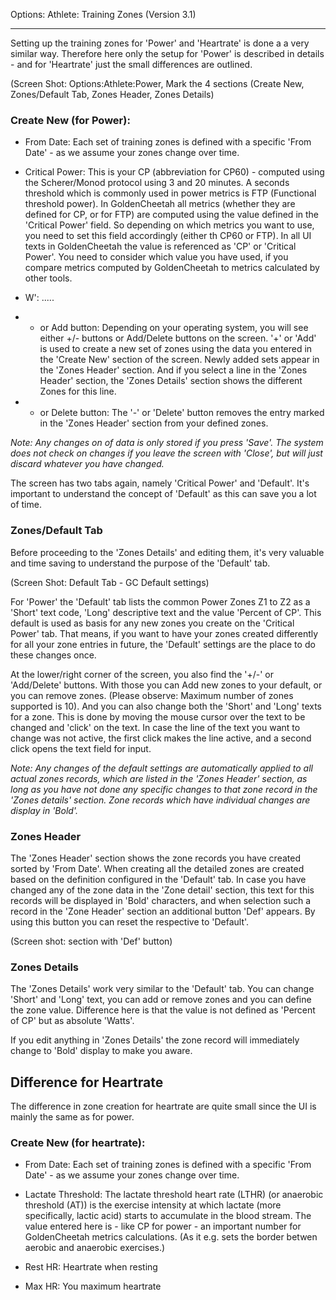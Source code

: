Options: Athlete: Training Zones (Version 3.1)
***

Setting up the training zones for 'Power' and 'Heartrate' is done a a very similar way. Therefore here only the setup for 'Power' is described in details - and for 'Heartrate' just the small differences are outlined.

(Screen Shot: Options:Athlete:Power, Mark the 4 sections (Create New, Zones/Default Tab, Zones Header, Zones Details)

### Create New (for Power):

* From Date: Each set of training zones is defined with a specific 'From Date' - as we assume your zones change over time. 

* Critical Power: This is your CP (abbreviation for CP60) - computed using the Scherer/Monod protocol using 3 and 20 minutes. A seconds threshold which is commonly used in power metrics is FTP (Functional threshold power). In GoldenCheetah all metrics (whether they are defined for CP, or for FTP) are computed using the value defined in the 'Critical Power' field. So depending on which metrics you want to use, you need to set this field accordingly (either th CP60 or FTP). In all UI texts in GoldenCheetah the value is referenced as 'CP' or 'Critical Power'. You need to consider which value you have used, if you compare metrics computed by GoldenCheetah to metrics calculated by other tools.

* W': .....

* + or Add button: Depending on your operating system, you will see either +/- buttons or Add/Delete buttons on the screen. '+' or 'Add' is used to create a new set of zones using the data you entered in the 'Create New' section of the screen. Newly added sets appear in the 'Zones Header' section. And if you select a line in the 'Zones Header' section, the 'Zones Details' section shows the different Zones for this line.

* - or Delete button: The '-' or 'Delete' button removes the entry marked in the 'Zones Header' section from your defined zones. 

_Note: Any changes on of data is only stored if you press 'Save'. The system does not check on changes if you leave the screen with 'Close', but will just discard whatever you have changed._

The screen has two tabs again, namely 'Critical Power' and 'Default'. It's important to understand the concept of 'Default' as this can save you a lot of time.

### Zones/Default Tab

Before proceeding to the 'Zones Details' and editing them, it's very valuable and time saving to understand the purpose of the 'Default' tab.

(Screen Shot: Default Tab - GC Default settings)

For 'Power' the 'Default' tab lists the common Power Zones Z1 to Z2 as a 'Short' text code, 'Long' descriptive text and the value 'Percent of CP'. This default is used as basis for any new zones you create on the 'Critical Power' tab. That means, if you want to have your zones created differently for all your zone entries in future, the 'Default' settings are the place to do these changes once.

At the lower/right corner of the screen, you also find the '+/-' or 'Add/Delete' buttons. With those you can Add new zones to your default, or you can remove zones. (Please observe: Maximum number of zones supported is 10). And you can also change both the 'Short' and 'Long' texts for a zone. This is done by moving the mouse cursor over the text to be changed and 'click' on the text. In case the line of the text you want to change was not active, the first click makes the line active, and a second click opens the text field for input.

_Note: Any changes of the default settings are automatically applied to all actual zones records, which are listed in the 'Zones Header' section, as long as you have not done any specific changes to that zone record in the 'Zones details' section. Zone records which have individual changes are display in 'Bold'._

### Zones Header

The 'Zones Header' section shows the zone records you have created sorted by 'From Date'. When creating all the detailed zones are created based on the definition configured in the 'Default' tab. In case you have changed any of the zone data in the 'Zone detail' section, this text for this records will be displayed in 'Bold' characters, and when selection such a record in the 'Zone Header' section an additional button 'Def' appears. By using this button you can reset the respective to 'Default'. 

(Screen shot: section with 'Def' button)

### Zones Details

The 'Zones Details' work very similar to the 'Default' tab. You can change 'Short' and 'Long' text, you can add or remove zones and you can define the zone value. Difference here is that the value is not defined as 'Percent of CP' but as absolute 'Watts'.

If you edit anything in 'Zones Details' the zone record will immediately change to 'Bold' display to make you aware.

## Difference for Heartrate

The difference in zone creation for heartrate are quite small since the UI is mainly the same as for power. 

### Create New (for heartrate):

* From Date: Each set of training zones is defined with a specific 'From Date' - as we assume your zones change over time. 

* Lactate Threshold: The lactate threshold heart rate (LTHR) (or anaerobic threshold (AT)) is the exercise intensity at which lactate (more specifically, lactic acid) starts to accumulate in the blood stream. The value entered here is - like CP for power - an important number for GoldenCheetah metrics calculations. (As it e.g. sets the border betwen aerobic and anaerobic exercises.)

* Rest HR: Heartrate when resting

* Max HR: You maximum heartrate





 